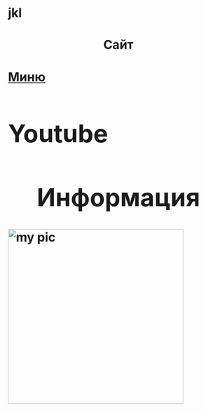 # jkl
<htmi>
<head>
    <meta charset="UTF-8">
    <title>Мой сайт на время</title>
    <link rel="stylesheet" href="mu.css"
</head>
<body>
		<h1 align="center">Сайт</h1>
</body>

<head>
<body>
	<a href="file:///C:/Users/Niksoft/Desktop/WER/jkl.html">
	<h1>Миню<h1>
	</a>

  <a-d href="https://www.youtube.com">
  <h1>Youtube<h1>
    </a-d>
</body>
</heady>
<body>
    <h1 align="center">Информация</h1>
</body>
<body>
	<img src="https://yt3.ggpht.com/ytc/AKedOLQCDUneKIZZ5gxvTwduwzLdD9FA2h2TQykPh1-2=s900-c-k-c0x00ffffff-no-rj" alt="my pic" style= "width: 400px; height: 400px; float:left;" id="img">
</body>
</html>
